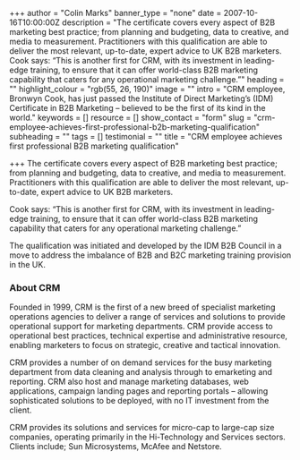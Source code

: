 +++
author = "Colin Marks"
banner_type = "none"
date = 2007-10-16T10:00:00Z
description = "The certificate covers every aspect of B2B marketing best practice; from planning and budgeting, data to creative, and media to measurement. Practitioners with this qualification are able to deliver the most relevant, up-to-date, expert advice to UK B2B marketers. Cook says: “This is another first for CRM, with its investment in leading-edge training, to ensure that it can offer world-class B2B marketing capability that caters for any operational marketing challenge.”"
heading = ""
highlight_colour = "rgb(55, 26, 190)"
image = ""
intro = "CRM employee, Bronwyn Cook, has just passed the Institute of Direct Marketing’s (IDM) Certificate in B2B Marketing – believed to be the first of its kind in the world."
keywords = []
resource = []
show_contact = "form"
slug = "crm-employee-achieves-first-professional-b2b-marketing-qualification"
subheading = ""
tags = []
testimonial = ""
title = "CRM employee achieves first professional B2B marketing qualification"

+++
The certificate covers every aspect of B2B marketing best practice; from planning and budgeting, data to creative, and media to measurement. Practitioners with this qualification are able to deliver the most relevant, up-to-date, expert advice to UK B2B marketers.

Cook says: “This is another first for CRM, with its investment in leading-edge training, to ensure that it can offer world-class B2B marketing capability that caters for any operational marketing challenge.”

The qualification was initiated and developed by the IDM B2B Council in a move to address the imbalance of B2B and B2C marketing training provision in the UK.

### About CRM

Founded in 1999, CRM is the first of a new breed of specialist marketing operations agencies to deliver a range of services and solutions to provide operational support for marketing departments. CRM provide access to operational best practices, technical expertise and administrative resource, enabling marketers to focus on strategic, creative and tactical innovation.

CRM provides a number of on demand services for the busy marketing department from data cleaning and analysis through to emarketing and reporting. CRM also host and manage marketing databases, web applications, campaign landing pages and reporting portals – allowing sophisticated solutions to be deployed, with no IT investment from the client.

CRM provides its solutions and services for micro-cap to large-cap size companies, operating primarily in the Hi-Technology and Services sectors. Clients include; Sun Microsystems, McAfee and Netstore.
